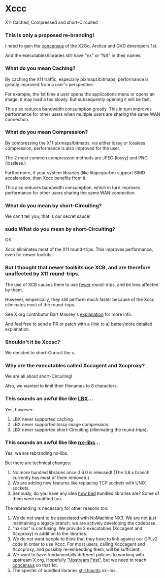 # Xccc
X11 Cached, Compressed and short-Circuited

### This is only a proposed re-branding!

I need to gain the [concensus](http://www.theopensourceway.org/book/The_Open_Source_Way-Stuff_everyone_knows_and_forgets_anyway-Seek_consensus_-_use_voting_as_a_last_resort.html) of the X2Go, Arctica and QVD developers 1st.

And the executables/libraries still have "nx" or "NX" in their names.

### What do you mean Caching?

By caching the X11 traffic, especially pixmaps/bitmaps, performance is greatly improved from a user's perspective.

For example, the 1st time a user opens the applications menu or opens an image, it may load a tad slowly. But subsequently opening it will be fast.

This also reduces bandwidth consumption greatly. This in turn improves performance for other users when multiple users are sharing the same WAN connection.

### What do you mean Compression?

By compressing the X11 pixmaps/bitmaps, via either lossy or lossless compression, performance is also improved for the user.

The 2 most common compression methods are JPEG (lossy) and PNG (lossless.)

Furthermore, if your system libraries (like libjpegturbo) support SIMD acceleration, then Xccc benefits from it.

This also reduces bandwidth consumption, which in turn improves performance for other users sharing the same WAN connection.

### What do you mean by short-Circuiting?
We can't tell you; that is our secret sauce!

### sudo What do you mean by short-Circuiting?
OK

Xccc eliminates most of the X11 round-trips. This improves performance, even for newer toolkits.

### But I thought that newer toolkits use XCB, and are therefore unaffected by X11 round-trips.

The use of XCB causes them to use [fewer](https://www.youtube.com/watch?v=G0zNWswcqMg) round-trips, and be less affected by them.

However, emperically, they still perform much faster because of the Xccc eliminates most of the round-trips.

See X.org contributor Bart Massey's [explanation](https://lwn.net/Articles/343506/) for more info.

And feel free to send a PR or patch with a (link to a) better/more detailed explanation.

### Shouldn't it be Xccsc?
We decided to short-Curcuit the s.

### Why are the executables called Xccagent and Xccproxy?
We are all about short-Circuiting!

Also, we wanted to limit their filenames to 8 characters.

### This sounds an awful like like [LBX](http://keithp.com/~keithp/talks/lbxpost/)...
Yes, however:

1. LBX never supported caching.
2. LBX never supported lossy image compression.
3. LBX never supported short-Circuiting (eliminating the round-trips).

###  This sounds an awful like like [nx-libs](https://github.com/ArcticaProject/nx-libs)...

Yes, we are rebranding nx-libs.

But there are technical changes:

1. No more bundled libraries once 3.6.0 is released! (The 3.6.x branch currently has most of them removed.)
2. We are adding new features like replacing TCP sockets with UNIX sockets.
3. Seriously, do you have any idea [how bad](http://www.theopensourceway.org/book/The_Open_Source_Way-How_to_tell_if_a_FLOSS_project_is_doomed_to_FAIL.html) bundled libraries are? Some of them were modified too.

The rebranding is necessary for other reasons too:

1. We do not want to be associated with NoMachine NX3. We are not just maintaining a legacy branch; we are actively developing the codebase.
2. "nx-libs" is confusing. We provide 2 executables (Xccagent and Xccproxy) in addition to the libraries.
3. We do not want people to think that they have to link against our GPLv2 code in order to use Xccc. For most users, calling Xcccagent and Xcccproxy, and possibly re-embedding them, will be sufficient.
4. We want to have fundamentally different policies to working with upstream X.org. Hopefully ["Upstream First"](http://community.redhat.com/blog/2015/03/upstream-first-turning-openstack-into-an-nfv-platform/), but we need to reach [concensus](http://www.theopensourceway.org/book/The_Open_Source_Way-Stuff_everyone_knows_and_forgets_anyway-Seek_consensus_-_use_voting_as_a_last_resort.html) on that 1st.
5. The specter of bundled libraries [still haunts](https://bugs.debian.org/cgi-bin/bugreport.cgi?bug=655699) nx-libs.
